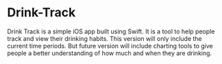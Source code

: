 # Drink-Track

Drink Track is a simple iOS app built using Swift.  It is a tool to help people
track and view their drinking habits.  This version will only include the current
time periods.  But future version will include charting tools to give people a
better understanding of how much and when they are drinking.
